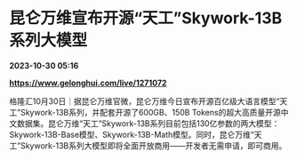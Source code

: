 # 昆仑万维宣布开源“天工”Skywork-13B系列大模型

**2023-10-30 05:16**

**https://www.gelonghui.com/live/1271072**

格隆汇10月30日｜据昆仑万维官微，昆仑万维今日宣布开源百亿级大语言模型“天工”Skywork-13B系列，并配套开源了600GB、150B Tokens的超大高质量开源中文数据集。昆仑万维“天工”Skywork-13B系列目前包括130亿参数的两大模型：Skywork-13B-Base模型、Skywork-13B-Math模型。同时，昆仑万维“天工”Skywork-13B系列大模型即将全面开放商用——开发者无需申请，即可商用。